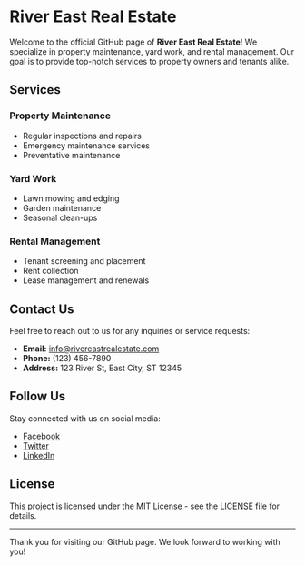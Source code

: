 # River East Real Estate

Welcome to the official GitHub page of **River East Real Estate**! We specialize in property maintenance, yard work, and rental management. Our goal is to provide top-notch services to property owners and tenants alike.

## Services

### Property Maintenance
- Regular inspections and repairs
- Emergency maintenance services
- Preventative maintenance

### Yard Work
- Lawn mowing and edging
- Garden maintenance
- Seasonal clean-ups

### Rental Management
- Tenant screening and placement
- Rent collection
- Lease management and renewals

## Contact Us

Feel free to reach out to us for any inquiries or service requests:

- **Email:** info@rivereastrealestate.com
- **Phone:** (123) 456-7890
- **Address:** 123 River St, East City, ST 12345

## Follow Us

Stay connected with us on social media:

- [Facebook](https://facebook.com/rivereastrealestate)
- [Twitter](https://twitter.com/rivereastrealestate)
- [LinkedIn](https://linkedin.com/company/rivereastrealestate)

## License

This project is licensed under the MIT License - see the [LICENSE](LICENSE) file for details.

---

Thank you for visiting our GitHub page. We look forward to working with you!

